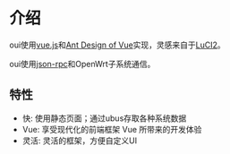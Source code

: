 # 介绍

[vue.js]: https://github.com/vuejs/vue
[Ant Design of Vue]: https://github.com/vueComponent/ant-design-vue
[LuCI2]: https://git.openwrt.org/?p=project/luci2/ui.git
[json-rpc]: https://www.jsonrpc.org/

oui使用[vue.js]和[Ant Design of Vue]实现，灵感来自于[LuCI2]。

oui使用[json-rpc]和OpenWrt子系统通信。

## 特性

* 快: 使用静态页面；通过ubus存取各种系统数据
* Vue: 享受现代化的前端框架 Vue 所带来的开发体验
* 灵活: 灵活的框架，方便自定义UI
